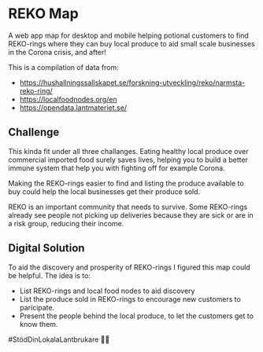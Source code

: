 # REKO Map

A web app map for desktop and mobile helping potional customers to find REKO-rings where they can buy local produce to aid small scale businesses in the Corona crisis, and after!

This is a compilation of data from:

- https://hushallningssallskapet.se/forskning-utveckling/reko/narmsta-reko-ring/
- https://localfoodnodes.org/en
- https://opendata.lantmateriet.se/

## Challenge

This kinda fit under all three challanges. Eating healthy local produce over commercial imported food surely saves lives, helping you to build a better immune system that help you with fighting off for example Corona.

Making the REKO-rings easier to find and listing the produce available to buy could help the local businesses get their produce sold.

REKO is an important community that needs to survive. Some REKO-rings already see people not picking up deliveries because they are sick or are in a risk group, reducing their income.

## Digital Solution

To aid the discovery and prosperity of REKO-rings I figured this map could be helpful. The idea is to:

  - List REKO-rings and local food nodes to aid discovery
  - List the produce sold in REKO-rings to encourage new customers to paricipate.
  - Present the people behind the local produce, to let the customers get to know them.

#StödDinLokalaLantbrukare 👩‍🌾
